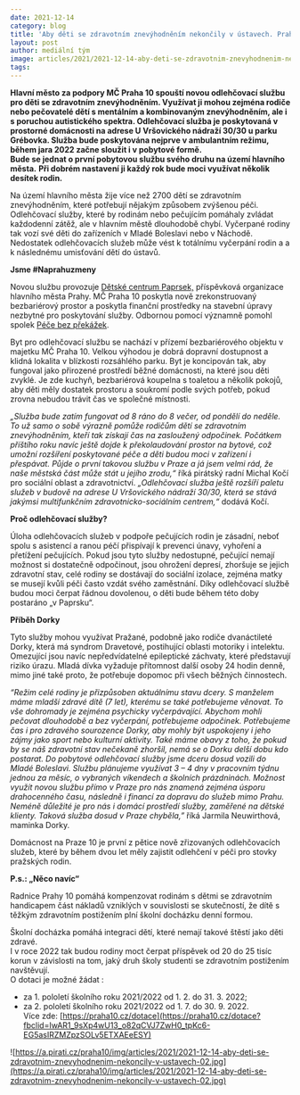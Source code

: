 ```yaml
---
date: 2021-12-14
category: blog
title: 'Aby děti se zdravotním znevýhodněním nekončily v ústavech. Praha 10 má novou odlehčovací službu.'
layout: post
author: mediální tým
image: articles/2021/2021-12-14-aby-deti-se-zdravotnim-znevyhodnenim-nekoncily-v-ustavech-01.jpg
tags:
---
```


**Hlavní město za podpory MČ Praha 10 spouští novou odlehčovací službu pro děti se zdravotním znevýhodněním. Využívat ji mohou zejména rodiče nebo pečovatelé dětí s mentálním a kombinovaným znevýhodněním, ale i s poruchou autistického spektra. Odlehčovací služba je poskytovaná v prostorné domácnosti na adrese U Vršovického nádraží 30/30 u parku Grébovka. Služba bude poskytována nejprve v ambulantním režimu, během jara 2022 začne sloužit i v pobytové formě.  
Bude se jednat o první pobytovou službu svého druhu na území hlavního města.** **Při dobrém nastavení ji každý rok bude moci využívat několik desítek rodin.**

Na území hlavního města žije více než 2700 dětí se zdravotním znevýhodněním, které potřebují nějakým způsobem zvýšenou péči. Odlehčovací služby, které by rodinám nebo pečujícím pomáhaly zvládat každodenní zátěž, ale v hlavním městě dlouhodobě chybí. Vyčerpané rodiny tak vozí své děti do zařízeních v Mladé Boleslavi nebo v Náchodě. Nedostatek odlehčovacích služeb může vést k totálnímu vyčerpání rodin a a k následnému umisťování dětí do ústavů.

**Jsme #Naprahuzmeny**

Novou službu provozuje  [Dětské centrum Paprsek,](https://www.dcpaprsek.org/nase-sluzby/odlehcovaci-sluzba/)  příspěvková organizace hlavního města Prahy. MČ Praha 10 poskytla nově zrekonstruovaný bezbariérový prostor a poskytla finanční prostředky na stavební úpravy nezbytné pro poskytování služby. Odbornou pomocí významně pomohl spolek  [Péče bez překážek](https://www.pece-bez-prekazek.cz/kontakt/).

Byt pro odlehčovací službu se nachází v přízemí bezbariérového objektu v majetku MČ Praha 10. Velkou výhodou je dobrá dopravní dostupnost a klidná lokalita v blízkosti rozsáhlého parku. Byt je koncipován tak, aby fungoval jako přirozené prostředí běžné domácnosti, na které jsou děti zvyklé. Je zde kuchyň, bezbariérová koupelna s toaletou a několik pokojů, aby děti měly dostatek prostoru a soukromí podle svých potřeb, pokud zrovna nebudou trávit čas ve společné místnosti.

_„Služba bude zatím fungovat od 8 ráno do 8 večer, od pondělí do neděle. To už samo o sobě výrazně pomůže rodičům dětí se zdravotním znevýhodněním, kteří tak získají čas na zasloužený odpočinek. Počátkem příštího roku navíc ještě dojde k překolaudování prostor na bytové, což umožní rozšíření poskytované péče a děti budou moci v zařízení i přespávat. Půjde o první takovou službu v Praze a já jsem velmi rád, že naše městská část může stát u jejího zrodu,“_  říká pirátský radní Michal Kočí pro sociální oblast a zdravotnictví.  _„Odlehčovací služba ještě rozšíří paletu služeb v budově na adrese U Vršovického nádraží 30/30, která se stává jakýmsi multifunkčním zdravotnicko-sociálním centrem,“_  dodává Kočí.

**Proč odlehčovací služby?**

Úloha odlehčovacích služeb v podpoře pečujících rodin je zásadní, neboť spolu s asistencí a ranou péčí přispívají k prevenci únavy, vyhoření a přetížení pečujících. Pokud jsou tyto služby nedostupné, pečující nemají možnost si dostatečně odpočinout, jsou ohrožení depresí, zhoršuje se jejich zdravotní stav, celé rodiny se dostávají do sociální izolace, zejména matky se musejí kvůli péči často vzdát svého zaměstnání. Díky odlehčovací službě budou moci čerpat řádnou dovolenou, o děti bude během této doby postaráno „v Paprsku“.

**Příběh Dorky**

Tyto služby mohou využívat Pražané, podobně jako rodiče dvanáctileté Dorky, která má syndrom Dravetové, postihující oblasti motoriky i intelektu. Omezující jsou navíc nepředvídatelné epileptické záchvaty, které představují riziko úrazu. Mladá dívka vyžaduje přítomnost další osoby 24 hodin denně, mimo jiné také proto, že potřebuje dopomoc při všech běžných činnostech.

_“Režim celé rodiny je přizpůsoben aktuálnímu stavu dcery. S manželem máme mladší zdravé dítě (7 let), kterému se také potřebujeme věnovat. To vše dohromady je zejména psychicky vyčerpávající. Abychom mohli pečovat dlouhodobě a bez vyčerpání, potřebujeme odpočinek. Potřebujeme čas i pro zdravého sourozence Dorky, aby mohly být uspokojeny i jeho zájmy jako sport nebo kulturní aktivity. Také máme obavy z toho, že pokud by se náš zdravotní stav nečekaně zhoršil, nemá se o Dorku delší dobu kdo postarat. Do pobytové odlehčovací služby jsme dceru dosud vozili do Mladé Boleslavi. Službu plánujeme využívat 3 – 4 dny v pracovním týdnu jednou za měsíc, o vybraných víkendech a školních prázdninách. Možnost využít novou službu přímo v Praze pro nás znamená zejména úsporu drahocenného času, následně i financí za dopravu do služeb mimo Prahu. Neméně důležité je pro nás i domácí prostředí služby, zaměřené na dětské klienty. Taková služba dosud v Praze chyběla,”_  říká Jarmila Neuwirthová, maminka Dorky.

Domácnost na Praze 10 je první z pětice nově zřizovaných odlehčovacích služeb, které by během dvou let měly zajistit odlehčení v péči pro stovky pražských rodin.

**P.s.: „Něco navíc“**

Radnice Prahy 10 pomáhá kompenzovat rodinám s dětmi se zdravotním handicapem část nákladů vzniklých v souvislosti se skutečností, že dítě s těžkým zdravotním postižením plní školní docházku denní formou.

Školní docházka pomáhá integraci dětí, které nemají takové štěstí jako děti zdravé.  
I v roce 2022 tak budou rodiny moct čerpat příspěvek od 20 do 25 tisíc korun v závislosti na tom, jaký druh školy studenti se zdravotním postižením navštěvují.  
O dotaci je možné žádat :

-   za 1. pololetí školního roku 2021/2022 od 1. 2. do 31. 3. 2022;
-   za 2. pololetí školního roku 2021/2022 od 1. 7. do 30. 9. 2022.  
    Více zde:  [https://praha10.cz/dotace](https://praha10.cz/dotace?fbclid=IwAR1_9sXp4wU13_o82qCVJ7ZwH0_tpKc6-EG5asIRZMZpzSOLv5ETXAEeESY)
    
![https://a.pirati.cz/praha10/img/articles/2021/2021-12-14-aby-deti-se-zdravotnim-znevyhodnenim-nekoncily-v-ustavech-02.jpg](https://a.pirati.cz/praha10/img/articles/2021/2021-12-14-aby-deti-se-zdravotnim-znevyhodnenim-nekoncily-v-ustavech-02.jpg)
